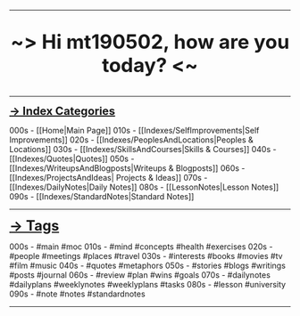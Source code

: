 ----

<p align="center" style="font-size: 35; font-weight: bold;"> ~>  Hi mt190502, how are you today?  <~ </p>

----

<a style="text-decoration: underline; font-weight: bold; font-size: 20;">-> Index Categories</a>

000s - [[Home|Main Page]]
010s - [[Indexes/SelfImprovements|Self Improvements]]
020s - [[Indexes/PeoplesAndLocations|Peoples & Locations]]
030s - [[Indexes/SkillsAndCourses|Skills & Courses]]
040s - [[Indexes/Quotes|Quotes]]
050s - [[Indexes/WriteupsAndBlogposts|Writeups & Blogposts]]
060s - [[Indexes/ProjectsAndIdeas| Projects & Ideas]]
070s - [[Indexes/DailyNotes|Daily Notes]]
080s - [[LessonNotes|Lesson Notes]]
090s - [[Indexes/StandardNotes|Standard Notes]]

---
<a style="text-decoration: underline; font-weight: bold; font-size:25;">-> Tags</a>

000s - #main #moc
010s - #mind #concepts #health #exercises
020s - #people #meetings #places #travel
030s - #interests #books #movies #tv #film #music 
040s - #quotes #metaphors
050s - #stories #blogs #writings #posts #journal
060s - #review #plan #wins #goals 
070s - #dailynotes #dailyplans #weeklynotes #weeklyplans #tasks 
080s - #lesson #university
090s - #note #notes #standardnotes 

---